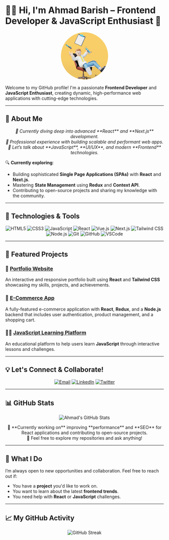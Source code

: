 # 👨‍💻 Hi, I'm Ahmad Barish – Frontend Developer & JavaScript Enthusiast 🚀

<p align="center">
  <img src="./me.png" alt="Ahmad Barish" height="150px" width="150px" style="border-radius: 50%;"/>
</p>

Welcome to my GitHub profile! I'm a passionate **Frontend Developer** and **JavaScript Enthusiast**, creating dynamic, high-performance web applications with cutting-edge technologies.

---

## 🚀 About Me

<p align="center">
  <em>
    🌱 Currently diving deep into advanced **React** and **Next.js** development. <br>
    💼 Professional experience with building scalable and performant web apps. <br>
    💬 Let’s talk about **JavaScript**, **UI/UX**, and modern **Frontend** technologies.
  </em>
</p>

🔍 **Currently exploring**:
- Building sophisticated **Single Page Applications (SPAs)** with **React** and **Next.js**.
- Mastering **State Management** using **Redux** and **Context API**.
- Contributing to open-source projects and sharing my knowledge with the community.

---

## 🔧 Technologies & Tools

<p align="center">
  <img src="https://img.shields.io/badge/-HTML5-E34F26?style=flat&logo=html5&logoColor=white" alt="HTML5" />
  <img src="https://img.shields.io/badge/-CSS3-1572B6?style=flat&logo=css3&logoColor=white" alt="CSS3" />
  <img src="https://img.shields.io/badge/-JavaScript-F7DF1E?style=flat&logo=javascript&logoColor=black" alt="JavaScript" />
  <img src="https://img.shields.io/badge/-React-61DAFB?style=flat&logo=react&logoColor=white" alt="React" />
  <img src="https://img.shields.io/badge/-Vue.js-4FC08D?style=flat&logo=vue.js&logoColor=white" alt="Vue.js" />
  <img src="https://img.shields.io/badge/-Next.js-000000?style=flat&logo=next.js&logoColor=white" alt="Next.js" />
  <img src="https://img.shields.io/badge/-Tailwind_CSS-38B2AC?style=flat&logo=tailwind-css&logoColor=white" alt="Tailwind CSS" />
  <img src="https://img.shields.io/badge/-Node.js-339933?style=flat&logo=node.js&logoColor=white" alt="Node.js" />
  <img src="https://img.shields.io/badge/-Git-F05032?style=flat&logo=git&logoColor=white" alt="Git" />
  <img src="https://img.shields.io/badge/-GitHub-181717?style=flat&logo=github&logoColor=white" alt="GitHub" />
  <img src="https://img.shields.io/badge/-VSCode-007ACC?style=flat&logo=visual-studio-code&logoColor=white" alt="VSCode" />
</p>

---

## 🚧 Featured Projects

### 🌟 **[Portfolio Website](https://github.com/ahmad-barish/portfolio)**
An interactive and responsive portfolio built using **React** and **Tailwind CSS** showcasing my skills, projects, and achievements.

### 💼 **[E-Commerce App](https://github.com/ahmad-barish/ecommerce-app)**
A fully-featured e-commerce application with **React**, **Redux**, and a **Node.js** backend that includes user authentication, product management, and a shopping cart.

### 🧑‍🏫 **[JavaScript Learning Platform](https://github.com/ahmad-barish/js-learning-platform)**
An educational platform to help users learn **JavaScript** through interactive lessons and challenges.

---

## 💡 Let's Connect & Collaborate!

<p align="center">
  <a href="mailto:ahmad.bariish@gmail.com"><img src="https://img.shields.io/badge/-Email-0078D4?style=flat&logo=gmail&logoColor=white" alt="Email" /></a>
  <a href="https://www.linkedin.com/in/ahmad-barish"><img src="https://img.shields.io/badge/-LinkedIn-0077B5?style=flat&logo=linkedin&logoColor=white" alt="LinkedIn" /></a>
  <a href="https://twitter.com/ahmad_barish"><img src="https://img.shields.io/badge/-Twitter-1DA1F2?style=flat&logo=twitter&logoColor=white" alt="Twitter" /></a>
</p>

---

## 📊 GitHub Stats

<p align="center">
  <img src="https://github-readme-stats.vercel.app/api?username=ahmad-barish&show_icons=true&theme=dracula&hide_title=true" alt="Ahmad's GitHub Stats" />
</p>

<p align="center">
  🌱 **Currently working on** improving **performance** and **SEO** for React applications and contributing to open-source projects. <br>
  🚀 Feel free to explore my repositories and ask anything!
</p>

---

## 💬 What I Do

I’m always open to new opportunities and collaboration. Feel free to reach out if:
- You have a **project** you'd like to work on.
- You want to learn about the latest **frontend trends**.
- You need help with **React** or **JavaScript** challenges.

---

## 📈 My GitHub Activity

<p align="center">
  <img src="https://github-readme-streak-stats.herokuapp.com/?user=ahmad-barish&theme=dracula" alt="GitHub Streak" />
</p>

